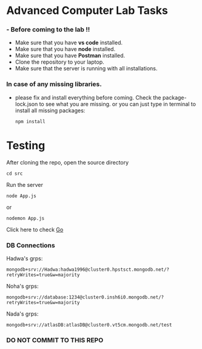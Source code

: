 # Advanced Computer Lab Tasks
### - Before coming to the lab !!
* Make sure that you have **vs code** installed.
* Make sure that you have **node** installed.
* Make sure that you have **Postman** installed.
* Clone the repository to your laptop.
* Make sure that the server is running with all installations.

### In case of any missing libraries. 
- please fix and install everything before coming. Check the package-lock.json to see what you are missing.
or you can just type in terminal to install all missing packages:
    ```
    npm install 
    ```
# Testing
After cloning the repo, open the source directory

```
cd src
```

Run the server

```
node App.js
```

or

```
nodemon App.js
```

Click here to check [Go](http://localhost:8000/home)

###  DB Connections

Hadwa's grps:
 ```
 mongodb+srv://Hadwa:hadwa1996@cluster0.hpstsct.mongodb.net/?retryWrites=true&w=majority
 ```

Noha's grps:
 ``` 
 mongodb+srv://database:1234@cluster0.insh6i0.mongodb.net/?retryWrites=true&w=majority
 ```

Nada's grps:
 ```
 mongodb+srv://atlasDB:atlasDB@cluster0.vt5cm.mongodb.net/test
```

### **DO NOT COMMIT TO THIS REPO**
